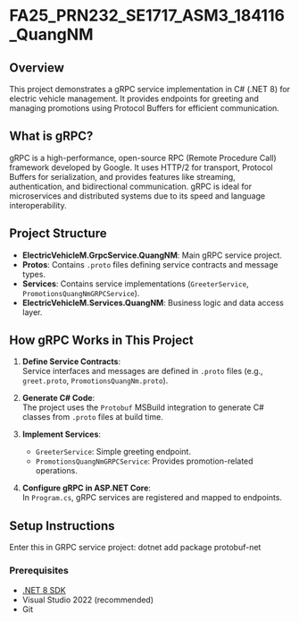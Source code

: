 # FA25_PRN232_SE1717_ASM3_184116_QuangNM

## Overview

This project demonstrates a gRPC service implementation in C# (.NET 8) for electric vehicle management. It provides endpoints for greeting and managing promotions using Protocol Buffers for efficient communication.

## What is gRPC?

gRPC is a high-performance, open-source RPC (Remote Procedure Call) framework developed by Google. It uses HTTP/2 for transport, Protocol Buffers for serialization, and provides features like streaming, authentication, and bidirectional communication. gRPC is ideal for microservices and distributed systems due to its speed and language interoperability.

## Project Structure

- **ElectricVehicleM.GrpcService.QuangNM**: Main gRPC service project.
- **Protos**: Contains `.proto` files defining service contracts and message types.
- **Services**: Contains service implementations (`GreeterService`, `PromotionsQuangNmGRPCService`).
- **ElectricVehicleM.Services.QuangNM**: Business logic and data access layer.

## How gRPC Works in This Project

1. **Define Service Contracts**:  
   Service interfaces and messages are defined in `.proto` files (e.g., `greet.proto`, `PromotionsQuangNm.proto`).

2. **Generate C# Code**:  
   The project uses the `Protobuf` MSBuild integration to generate C# classes from `.proto` files at build time.

3. **Implement Services**:  
   - `GreeterService`: Simple greeting endpoint.
   - `PromotionsQuangNmGRPCService`: Provides promotion-related operations.

4. **Configure gRPC in ASP.NET Core**:  
   In `Program.cs`, gRPC services are registered and mapped to endpoints.

## Setup Instructions
Enter this in GRPC service project: dotnet add package protobuf-net

### Prerequisites

- [.NET 8 SDK](https://dotnet.microsoft.com/download/dotnet/8.0)
- Visual Studio 2022 (recommended)
- Git
